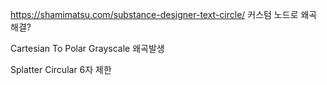 https://shamimatsu.com/substance-designer-text-circle/
커스텀 노드로 왜곡 해결?

Cartesian To Polar Grayscale 왜곡발생

Splatter Circular 6자 제한